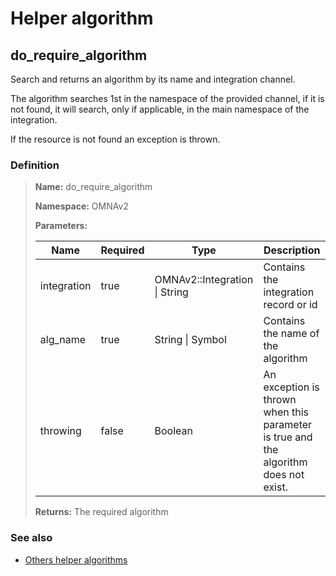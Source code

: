 # Helper algorithm

## do_require_algorithm

Search and returns an algorithm by its name and integration channel.

The algorithm searches 1st in the namespace of the provided channel, if it is not found, it will search, 
only if applicable, in the main namespace of the integration.

If the resource is not found an exception is thrown.
    
### Definition

> **Name:** do_require_algorithm
> 
> **Namespace:** OMNAv2
>
> **Parameters:**
> 
> | Name | Required | Type | Description |
> | ---- | -------- | ---- | ----------- |
> | integration | true | OMNAv2::Integration \| String | Contains the integration record or id |
> | alg_name | true | String \| Symbol | Contains the name of the algorithm |
> | throwing | false | Boolean | An exception is thrown when this parameter is true and the algorithm does not exist. |
>
> **Returns:** The required algorithm

### See also
* [Others helper algorithms](overview?id=do_require_algorithm)